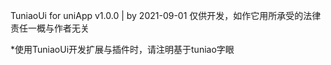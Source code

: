 TuniaoUi for uniApp v1.0.0 | by  2021-09-01
仅供开发，如作它用所承受的法律责任一概与作者无关

*使用TuniaoUi开发扩展与插件时，请注明基于tuniao字眼